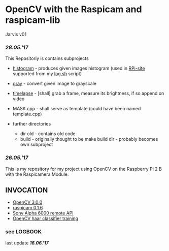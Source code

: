 # OpenCV with the Raspicam and raspicam-lib
 Jarvis v01

 ### ***28.05.'17***

 This Repositoriy is contains subprojects
 - [histogram](https://github.com/jarvis-owl/image_processingPP/tree/master/histogram) - produces given images histogram (used in [RPi-site](https://github.com/jarvis-owl/RPi-site) supported from my [log.sh](https://github.com/jarvis-owl/myBash/blob/master/log.sh) script)
 - [gray](https://github.com/jarvis-owl/image_processingPP/tree/master/gray) - convert given image to grayscale
 - [timelapse](https://github.com/jarvis-owl/image_processingPP/tree/master/timelapse) - [shall] grab a frame, measure its brightness, if so append on video
 - MASK.cpp - shall serve as template (could have been named template.cpp)


  - further directories
     - dir old - contains old code
     - build - originally thought to be make build dir - probably becomes own subproject


### ***26.05.'17***

This is my repository for my project using OpenCV on the Raspberry Pi 2 B with the Raspicamera Module.

## INVOCATION
- [OpenCV 3.0.0](http://opencv.org/opencv-3-0.html)
- [raspicam 0.1.6](https://www.uco.es/investiga/grupos/ava/node/40)
- [Sony Alpha 6000 remote API](https://github.com/alech/alphamote)
- [OpenCV haar classifier training](https://github.com/mrnugget/opencv-haar-classifier-training)

### see [LOGBOOK](https://github.com/jarvis-owl/image_processingPP/blob/master/LOGBOOK.md)
last update ***16.06.'17***
